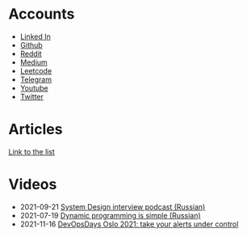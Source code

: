 # Accounts
* [Linked In](https://linkedin.com/in/pvs)
* [Github](https://github.com/prius)
* [Reddit](https://www.reddit.com/user/omgitspavel)
* [Medium](https://medium.com/@pv.safronov/membership)
* [Leetcode](https://leetcode.com/omgitspavel/)
* [Telegram](https://t.me/omgitsblog)
* [Youtube](https://www.youtube.com/channel/UCMKU5FYT4b0ojZd4JOgTIkg)
* [Twitter](https://twitter.com/omgitspavel)

# Articles
[Link to the list](/ARTICLES.md)

# Videos
* 2021-09-21 [System Design interview podcast (Russian)](https://www.youtube.com/watch?v=TyNo3oqSJ8k)
* 2021-07-19 [Dynamic programming is simple (Russian)](https://www.youtube.com/watch?v=6c916SvCCOA)
* 2021-11-16 [DevOpsDays Oslo 2021: take your alerts under control](https://www.youtube.com/watch?v=gULBZdgkPpg)
